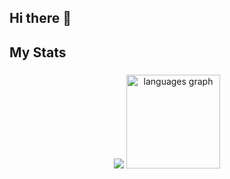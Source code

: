 ## Hi there 👋
<h2 align="left">My Stats</h2>

###

<div align="center">
  <img src="https://github-readme-stats.vercel.app/api?username=joaopedrorori&theme=gotham&show_icons=true&hide_border=true"  />
  <img src="https://github-readme-stats.vercel.app/api/top-langs?username=joaopedrorori&locale=en&hide_title=false&layout=compact&card_width=320&langs_count=6&theme=gotham&hide_border=true&order=2&custom_title=Languages%20I%20Most%20Use" height="150" alt="languages graph"  />
</div>

###
<!--
**joaopedrorori/joaopedrorori** is a ✨ _special_ ✨ repository because its `README.md` (this file) appears on your GitHub profile.

Here are some ideas to get you started:

- 🔭 I’m currently working on ...
- 🌱 I’m currently learning ...
- 👯 I’m looking to collaborate on ...
- 🤔 I’m looking for help with ...
- 💬 Ask me about ...
- 📫 How to reach me: ...
- 😄 Pronouns: ...
- ⚡ Fun fact: ...
-->
